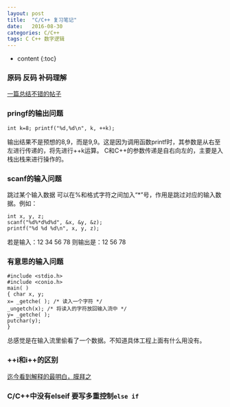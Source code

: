 ```yaml
---
layout: post
title:  "C/C++ 复习笔记"
date:   2016-08-30 
categories: C/C++ 
tags: C C++ 数字逻辑
---
```


* content
{:toc}

### 原码 反码 补码理解
[一篇总结不错的帖子](http://www.cnblogs.com/zhangziqiu/archive/2011/03/30/ComputerCode.html)
### pringf的输出问题
```
int k=8; printf("%d,%d\n", k, ++k);
```
输出结果不是预想的8,9，而是9,9。这是因为调用函数printf时，其参数是从右至左进行传递的，将先进行++k运算。
C和C++的参数传递是自右向左的，主要是入栈出栈来进行操作的。




### scanf的输入问题
跳过某个输入数据
可以在%和格式字符之间加入“*”号，作用是跳过对应的输入数据。例如：
```
int x, y, z;
scanf("%d%*d%d%d", &x, &y, &z);
printf("%d %d %d\n", x, y, z);
```
若是输入：12 34 56 78 则输出是：12 56 78

### 有意思的输入问题
```
#include <stdio.h>
#include <conio.h>
main( )
{ char x, y;
x= _getche( ); /* 读入一个字符 */
_ungetch(x); /* 将读入的字符放回输入流中 */
y= _getche( );
putchar(y);
}
```
总感觉是在输入流里偷看了一个数据。不知道具体工程上面有什么用没有。

### ++i和i++的区别
[迄今看到解释的最明白，膜拜之](https://www.zhihu.com/question/19811087)

### C/C++中没有elseif 要写多重控制`else if`
